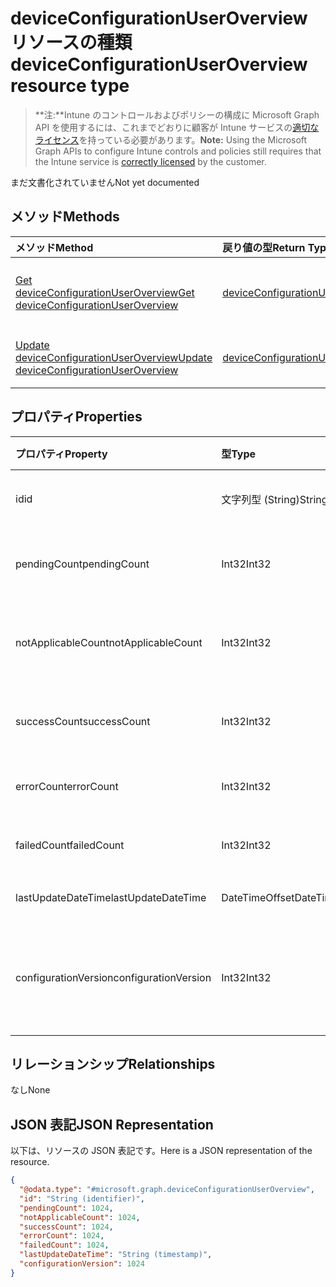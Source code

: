 # <a name="deviceconfigurationuseroverview-resource-type"></a><span data-ttu-id="b8eea-101">deviceConfigurationUserOverview リソースの種類</span><span class="sxs-lookup"><span data-stu-id="b8eea-101">deviceConfigurationUserOverview resource type</span></span>

> <span data-ttu-id="b8eea-102">**注:**Intune のコントロールおよびポリシーの構成に Microsoft Graph API を使用するには、これまでどおりに顧客が Intune サービスの[適切なライセンス](https://go.microsoft.com/fwlink/?linkid=839381)を持っている必要があります。</span><span class="sxs-lookup"><span data-stu-id="b8eea-102">**Note:** Using the Microsoft Graph APIs to configure Intune controls and policies still requires that the Intune service is [correctly licensed](https://go.microsoft.com/fwlink/?linkid=839381) by the customer.</span></span>

<span data-ttu-id="b8eea-103">まだ文書化されていません</span><span class="sxs-lookup"><span data-stu-id="b8eea-103">Not yet documented</span></span>
## <a name="methods"></a><span data-ttu-id="b8eea-104">メソッド</span><span class="sxs-lookup"><span data-stu-id="b8eea-104">Methods</span></span>
|<span data-ttu-id="b8eea-105">メソッド</span><span class="sxs-lookup"><span data-stu-id="b8eea-105">Method</span></span>|<span data-ttu-id="b8eea-106">戻り値の型</span><span class="sxs-lookup"><span data-stu-id="b8eea-106">Return Type</span></span>|<span data-ttu-id="b8eea-107">説明</span><span class="sxs-lookup"><span data-stu-id="b8eea-107">Description</span></span>|
|:---|:---|:---|
|[<span data-ttu-id="b8eea-108">Get deviceConfigurationUserOverview</span><span class="sxs-lookup"><span data-stu-id="b8eea-108">Get deviceConfigurationUserOverview</span></span>](../api/intune_deviceconfig_deviceconfigurationuseroverview_get.md)|[<span data-ttu-id="b8eea-109">deviceConfigurationUserOverview</span><span class="sxs-lookup"><span data-stu-id="b8eea-109">deviceConfigurationUserOverview</span></span>](../resources/intune_deviceconfig_deviceconfigurationuseroverview.md)|<span data-ttu-id="b8eea-110">[deviceConfigurationUserOverview](../resources/intune_deviceconfig_deviceconfigurationuseroverview.md) オブジェクトのプロパティとリレーションシップを読み取ります。</span><span class="sxs-lookup"><span data-stu-id="b8eea-110">Read properties and relationships of [plannerBucket](../resources/intune_deviceconfig_deviceconfigurationuseroverview.md) object.</span></span>|
|[<span data-ttu-id="b8eea-111">Update deviceConfigurationUserOverview</span><span class="sxs-lookup"><span data-stu-id="b8eea-111">Update deviceConfigurationUserOverview</span></span>](../api/intune_deviceconfig_deviceconfigurationuseroverview_update.md)|[<span data-ttu-id="b8eea-112">deviceConfigurationUserOverview</span><span class="sxs-lookup"><span data-stu-id="b8eea-112">deviceConfigurationUserOverview</span></span>](../resources/intune_deviceconfig_deviceconfigurationuseroverview.md)|<span data-ttu-id="b8eea-113">[deviceConfigurationUserOverview](../resources/intune_deviceconfig_deviceconfigurationuseroverview.md) オブジェクトのプロパティを更新します。</span><span class="sxs-lookup"><span data-stu-id="b8eea-113">Update the properties of a [calendar](../resources/intune_deviceconfig_deviceconfigurationuseroverview.md) object.</span></span>|

## <a name="properties"></a><span data-ttu-id="b8eea-114">プロパティ</span><span class="sxs-lookup"><span data-stu-id="b8eea-114">Properties</span></span>
|<span data-ttu-id="b8eea-115">プロパティ</span><span class="sxs-lookup"><span data-stu-id="b8eea-115">Property</span></span>|<span data-ttu-id="b8eea-116">型</span><span class="sxs-lookup"><span data-stu-id="b8eea-116">Type</span></span>|<span data-ttu-id="b8eea-117">説明</span><span class="sxs-lookup"><span data-stu-id="b8eea-117">Description</span></span>|
|:---|:---|:---|
|<span data-ttu-id="b8eea-118">id</span><span class="sxs-lookup"><span data-stu-id="b8eea-118">id</span></span>|<span data-ttu-id="b8eea-119">文字列型 (String)</span><span class="sxs-lookup"><span data-stu-id="b8eea-119">String</span></span>|<span data-ttu-id="b8eea-120">エンティティのキー。</span><span class="sxs-lookup"><span data-stu-id="b8eea-120">Name of the entity.</span></span>|
|<span data-ttu-id="b8eea-121">pendingCount</span><span class="sxs-lookup"><span data-stu-id="b8eea-121">pendingCount</span></span>|<span data-ttu-id="b8eea-122">Int32</span><span class="sxs-lookup"><span data-stu-id="b8eea-122">Int32</span></span>|<span data-ttu-id="b8eea-123">保留中のユーザーの数</span><span class="sxs-lookup"><span data-stu-id="b8eea-123">Number of pending Users</span></span>|
|<span data-ttu-id="b8eea-124">notApplicableCount</span><span class="sxs-lookup"><span data-stu-id="b8eea-124">notApplicableCount</span></span>|<span data-ttu-id="b8eea-125">Int32</span><span class="sxs-lookup"><span data-stu-id="b8eea-125">Int32</span></span>|<span data-ttu-id="b8eea-126">該当しないデバイスの数</span><span class="sxs-lookup"><span data-stu-id="b8eea-126">Number of not applicable devices</span></span>|
|<span data-ttu-id="b8eea-127">successCount</span><span class="sxs-lookup"><span data-stu-id="b8eea-127">successCount</span></span>|<span data-ttu-id="b8eea-128">Int32</span><span class="sxs-lookup"><span data-stu-id="b8eea-128">Int32</span></span>|<span data-ttu-id="b8eea-129">成功したユーザーの数</span><span class="sxs-lookup"><span data-stu-id="b8eea-129">Number of succeeded Users</span></span>|
|<span data-ttu-id="b8eea-130">errorCount</span><span class="sxs-lookup"><span data-stu-id="b8eea-130">errorCount</span></span>|<span data-ttu-id="b8eea-131">Int32</span><span class="sxs-lookup"><span data-stu-id="b8eea-131">Int32</span></span>|<span data-ttu-id="b8eea-132">エラー ユーザーの数</span><span class="sxs-lookup"><span data-stu-id="b8eea-132">Number of error Users</span></span>|
|<span data-ttu-id="b8eea-133">failedCount</span><span class="sxs-lookup"><span data-stu-id="b8eea-133">failedCount</span></span>|<span data-ttu-id="b8eea-134">Int32</span><span class="sxs-lookup"><span data-stu-id="b8eea-134">Int32</span></span>|<span data-ttu-id="b8eea-135">失敗したユーザーの数</span><span class="sxs-lookup"><span data-stu-id="b8eea-135">Number of failed Users</span></span>|
|<span data-ttu-id="b8eea-136">lastUpdateDateTime</span><span class="sxs-lookup"><span data-stu-id="b8eea-136">lastUpdateDateTime</span></span>|<span data-ttu-id="b8eea-137">DateTimeOffset</span><span class="sxs-lookup"><span data-stu-id="b8eea-137">DateTimeOffset</span></span>|<span data-ttu-id="b8eea-138">最終更新日時</span><span class="sxs-lookup"><span data-stu-id="b8eea-138">Last update time</span></span>|
|<span data-ttu-id="b8eea-139">configurationVersion</span><span class="sxs-lookup"><span data-stu-id="b8eea-139">configurationVersion</span></span>|<span data-ttu-id="b8eea-140">Int32</span><span class="sxs-lookup"><span data-stu-id="b8eea-140">Int32</span></span>|<span data-ttu-id="b8eea-141">対象の概要に関するポリシーのバージョン</span><span class="sxs-lookup"><span data-stu-id="b8eea-141">Version of the policy for that overview</span></span>|

## <a name="relationships"></a><span data-ttu-id="b8eea-142">リレーションシップ</span><span class="sxs-lookup"><span data-stu-id="b8eea-142">Relationships</span></span>
<span data-ttu-id="b8eea-143">なし</span><span class="sxs-lookup"><span data-stu-id="b8eea-143">None</span></span>
## <a name="json-representation"></a><span data-ttu-id="b8eea-144">JSON 表記</span><span class="sxs-lookup"><span data-stu-id="b8eea-144">JSON Representation</span></span>
<span data-ttu-id="b8eea-145">以下は、リソースの JSON 表記です。</span><span class="sxs-lookup"><span data-stu-id="b8eea-145">Here is a JSON representation of the resource.</span></span>
<!-- {
  "blockType": "resource",
  "keyProperty": "id",
  "@odata.type": "microsoft.graph.deviceConfigurationUserOverview"
}
-->
``` json
{
  "@odata.type": "#microsoft.graph.deviceConfigurationUserOverview",
  "id": "String (identifier)",
  "pendingCount": 1024,
  "notApplicableCount": 1024,
  "successCount": 1024,
  "errorCount": 1024,
  "failedCount": 1024,
  "lastUpdateDateTime": "String (timestamp)",
  "configurationVersion": 1024
}
```



